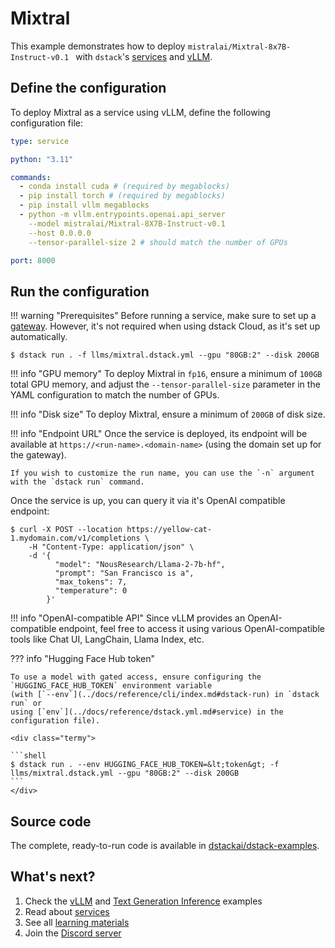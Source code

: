 # Mixtral

This example demonstrates how to deploy `mistralai/Mixtral-8x7B-Instruct-v0.1 ` 
with `dstack`'s [services](../docs/guides/services.md) and [vLLM](https://vllm.ai/).

## Define the configuration

To deploy Mixtral as a service using vLLM, define the following configuration file:

<div editor-title="llms/mixtral/vllm.dstack.yml"> 

```yaml
type: service

python: "3.11"

commands:
  - conda install cuda # (required by megablocks)
  - pip install torch # (required by megablocks)
  - pip install vllm megablocks
  - python -m vllm.entrypoints.openai.api_server
    --model mistralai/Mixtral-8X7B-Instruct-v0.1
    --host 0.0.0.0
    --tensor-parallel-size 2 # should match the number of GPUs

port: 8000
```

</div>

## Run the configuration

!!! warning "Prerequisites"
    Before running a service, make sure to set up a [gateway](../docs/guides/services.md#set-up-a-gateway).
    However, it's not required when using dstack Cloud, as it's set up automatically.

<div class="termy">

```shell
$ dstack run . -f llms/mixtral.dstack.yml --gpu "80GB:2" --disk 200GB
```

</div>

!!! info "GPU memory"
    To deploy Mixtral in `fp16`, ensure a minimum of `100GB` total GPU memory, 
    and adjust the `--tensor-parallel-size` parameter in the YAML configuration 
    to match the number of GPUs.

!!! info "Disk size"
    To deploy Mixtral, ensure a minimum of `200GB` of disk size.

!!! info "Endpoint URL"
    Once the service is deployed, its endpoint will be available at 
    `https://<run-name>.<domain-name>` (using the domain set up for the gateway).

    If you wish to customize the run name, you can use the `-n` argument with the `dstack run` command.

Once the service is up, you can query it via it's OpenAI compatible endpoint:

<div class="termy">

```shell
$ curl -X POST --location https://yellow-cat-1.mydomain.com/v1/completions \
    -H "Content-Type: application/json" \
    -d '{
          "model": "NousResearch/Llama-2-7b-hf",
          "prompt": "San Francisco is a",
          "max_tokens": 7,
          "temperature": 0
        }'
```

</div>

!!! info "OpenAI-compatible API"
    Since vLLM provides an OpenAI-compatible endpoint, feel free to access it using various OpenAI-compatible tools like
    Chat UI, LangChain, Llama Index, etc. 

??? info "Hugging Face Hub token"

    To use a model with gated access, ensure configuring the `HUGGING_FACE_HUB_TOKEN` environment variable 
    (with [`--env`](../docs/reference/cli/index.md#dstack-run) in `dstack run` or 
    using [`env`](../docs/reference/dstack.yml.md#service) in the configuration file).
    
    <div class="termy">
    
    ```shell
    $ dstack run . --env HUGGING_FACE_HUB_TOKEN=&lt;token&gt; -f llms/mixtral.dstack.yml --gpu "80GB:2" --disk 200GB
    ```
    </div>

## Source code
    
The complete, ready-to-run code is available in [dstackai/dstack-examples](https://github.com/dstackai/dstack-examples).

## What's next?

1. Check the [vLLM](tgi.md) and [Text Generation Inference](tgi.md) examples
2. Read about [services](../docs/guides/services.md)
3. See all [learning materials](index.md)
4. Join the [Discord server](https://discord.gg/u8SmfwPpMd)